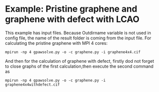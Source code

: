 # Example: Pristine graphene and graphene with defect with LCAO

This example has input files. Because Outdirname variable is not used in config file, the name of the result folder is coming from the input file. For calculating the pristine graphene with MPI 4 cores:

    mpirun -np 4 gpawsolve.py -o -c graphene.py -i graphene4x4.cif
	
And then for the calculation of graphene with defect, firstly dod not forget to close graphs of the first calculation,then execute the second command as

    mpirun -np 4 gpawsolve.py -o -c graphene.py -i graphene4x4withdefect.cif